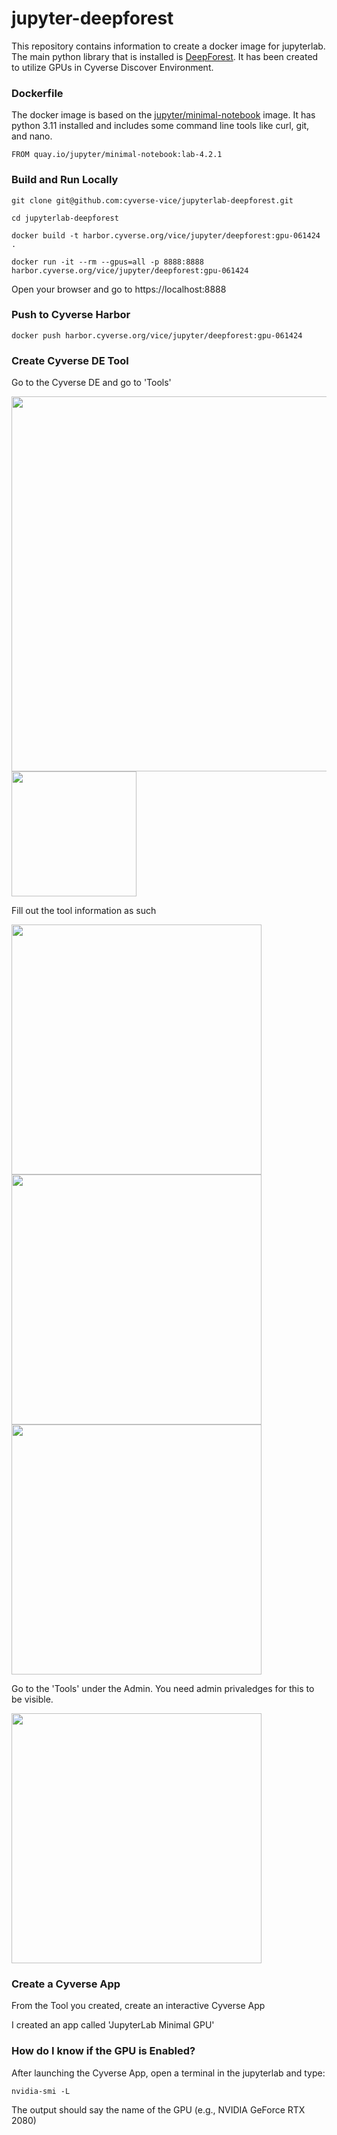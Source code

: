 # jupyter-deepforest


This repository contains information to create a docker image for jupyterlab. The main python library that is installed is [DeepForest](https://deepforest.readthedocs.io/en/latest/). It has been created to utilize GPUs in Cyverse Discover Environment.

### Dockerfile

The docker image is based on the [jupyter/minimal-notebook](https://jupyter-docker-stacks.readthedocs.io/en/latest/using/selecting.html#jupyter-minimal-notebook) image. It has python 3.11 installed and includes some command line tools like curl, git, and nano. 

`FROM quay.io/jupyter/minimal-notebook:lab-4.2.1`

### Build and Run Locally

`git clone git@github.com:cyverse-vice/jupyterlab-deepforest.git`

`cd jupyterlab-deepforest`

`docker build -t harbor.cyverse.org/vice/jupyter/deepforest:gpu-061424 .`

`docker run -it --rm --gpus=all -p 8888:8888 harbor.cyverse.org/vice/jupyter/deepforest:gpu-061424`

Open your browser and go to https://localhost:8888

### Push to Cyverse Harbor

`docker push harbor.cyverse.org/vice/jupyter/deepforest:gpu-061424`

### Create Cyverse DE Tool

Go to the Cyverse DE and go to 'Tools'

<img src="/images/cyverse_tool.png" width=600>

<br/>

<img src="/images/cyverse_tool2.png" width=200>

<br/>

Fill out the tool information as such

<img src="/images/cyverse_tool3.png" width=400>

<img src="/images/cyverse_tool4.png" width=400>

<img src="/images/cyverse_tool5.png" width=400>

<br/>

Go to the 'Tools' under the Admin. You need admin privaledges for this to be visible. 

<img src="/images/cyverse_tool6.png" width=400>

### Create a Cyverse App 

From the Tool you created, create an interactive Cyverse App

I created an app called 'JupyterLab Minimal GPU'

### How do I know if the GPU is Enabled?

After launching the Cyverse App, open a terminal in the jupyterlab and type:

`nvidia-smi -L`

The output should say the name of the GPU (e.g., NVIDIA GeForce RTX 2080)
